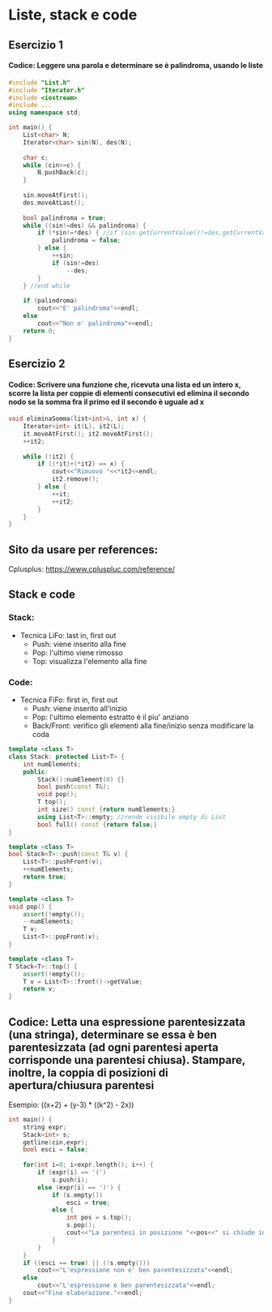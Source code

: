 # Liste, stack e code

## Esercizio 1

#### Codice: Leggere una parola e determinare se è palindroma, usando le liste

```C++
#include "List.h"
#include "Iterator.h"
#include <iostream>
#include ...
using namespace std;

int main() {
	List<char> N;
	Iterator<char> sin(N), des(N);
	
	char c;
	while (cin>>c) {
		N.pushBack(c);
	}
	
    sin.moveAtFirst();
    des.moveAtLast();
    
    bool palindroma = true;
    while ((sin!=des) && palindroma) {
        if (*sin!=*des) { //if (sin.getCurrentValue()!=des.getCurrentValue))
            palindroma = false;
        } else {
            ++sin;
            if (sin!=des)
                --des;
        }
    } //end while
    
    if (palindroma)
        cout<<"E' palindroma"<<endl;
    else
        cout<<"Non e' palindroma"<<endl;
    return 0;
}
```

## Esercizio 2

#### Codice: Scrivere una funzione che, ricevuta una lista ed un intero x, scorre la lista per coppie di elementi consecutivi ed elimina il secondo nodo se la somma fra il primo ed il secondo è uguale ad x

```c++
void eliminaSomma(list<int>&, int x) {
    Iterator<int> it(L), it2(L);
    it.moveAtFirst(); it2.moveAtFirst();
    ++it2;
    
    while (!it2) {
        if ((*it)+(*it2) == x) {
            cout<<"Rimuovo "<<*it2<<endl;
            it2.remove();
        } else {
            ++it;
            ++it2;
        }
    }
}
```

## Sito da usare per references:
Cplusplus: https://www.cpluspluc.com/reference/

## Stack e code
### Stack: 

- Tecnica LiFo: last in, first out
  - Push: viene inserito alla fine
  - Pop: l'ultimo viene rimosso
  - Top: visualizza l'elemento alla fine

### Code: 

- Tecnica FiFo: first in, first out
  - Push: viene inserito all'inizio
  - Pop: l'ultimo elemento estratto è il piu' anziano
  - Back/Front: verifico gli elementi alla fine/inizio senza modificare la coda

```C++
template <class T>
class Stack: protected List<T> {
    int numElements;
    public:
    	Stack():numElement(0) {}
    	bool push(const T&);
    	void pop();
    	T top();
    	int size() const {return numElements;}
    	using List<T>::empty; //rende visibile empty di List
    	bool full() const {return false;}
}

template <class T>
bool Stack<T>::push(const T& v) {
    List<T>::pushFront(v);
    ++numElements;
    return true;
}

template <class T>
void pop() {
    assert(!empty());
    --numElements;
    T v;
    List<T>::popFront(v);
}

template <class T>
T Stack<T>::top() {
    assert(!empty());
    T v = List<T>::front()->getValue;
    return v;
}
```

## Codice: Letta una espressione parentesizzata (una stringa), determinare se essa è ben parentesizzata (ad ogni parentesi aperta corrisponde una parentesi chiusa). Stampare, inoltre, la coppia di posizioni di apertura/chiusura parentesi

Esempio: ((x+2) + (y-3) * ((k^2) - 2x))

```c++
int main() {
    string expr;   
    Stack<int> s;
    getline(cin,expr);
    bool esci = false;
    
    for(int i=0; i<expr.length(); i++) {
        if (expr[i] == '(')
            s.push(i);
        else (expr[i] == ')') {
            if (s.empty())
                esci = true;
            else {
                int pos = s.top();
            	s.pop();
            	cout<<"La parentesi in posizione "<<pos<<" si chiude in posizione "<<i<<endl;
            }
        }
    }
    if ((esci == true) || (!s.empty()))
        cout<<"L'espressione non e' ben parentesizzata"<<endl;
    else
        cout<<"L'espressione è ben parentesizzata"<<endl;
    cout<<"Fine elaborazione."<<endl;
}
```
